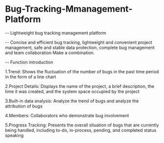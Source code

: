 # Bug-Tracking-Mmanagement-Platform

-- Lightweight bug tracking management platform

-- Concise and efficient bug tracking, lightweight and convenient project management, safe and stable data protection, complete bug management and team collaboration
Make a combination.

-- Function introduction

1.Trend: Shows the fluctuation of the number of bugs in the past time period in the form of a line chart

2.Project Details: Displays the name of the project, a brief description, the time it was created, and the system space occupied by the project

3.Built-in data analysis: Analyze the trend of bugs and analyze the attribution of bugs

4.Members: Collaborators who demonstrate bug involvement

5.Progress Tracking: Presents the overall situation of bugs that are currently being handled, including to-do, in-process, pending, and completed status speaking
